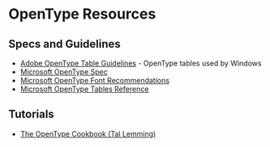 # OpenType Resources

## Specs and Guidelines

- [Adobe OpenType Table Guidelines](http://www.adobe.com/devnet/opentype/afdko/topic_tables_win.html) - OpenType tables used by Windows
- [Microsoft OpenType Spec](https://www.microsoft.com/typography/otspec/default.htm)
- [Microsoft OpenType Font Recommendations](https://www.microsoft.com/typography/otspec/recom.htm)
- [Microsoft OpenType Tables Reference](https://www.microsoft.com/typography/otspec/otff.htm#otttables)

## Tutorials

- [The OpenType Cookbook (Tal Lemming)](http://opentypecookbook.com/index.html)
